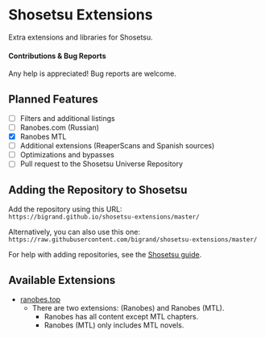# Shosetsu Extensions
Extra extensions and libraries for Shosetsu.

#### Contributions & Bug Reports
Any help is appreciated! Bug reports are welcome.

## Planned Features
- [ ] Filters and additional listings  
- [ ] Ranobes.com (Russian)
- [x] Ranobes MTL 
- [ ] Additional extensions (ReaperScans and Spanish sources)  
- [ ] Optimizations and bypasses  
- [ ] Pull request to the Shosetsu Universe Repository  

## Adding the Repository to Shosetsu
Add the repository using this URL:  
`https://bigrand.github.io/shosetsu-extensions/master/`

Alternatively, you can also use this one:
`https://raw.githubusercontent.com/bigrand/shosetsu-extensions/master/`

For help with adding repositories, see the [Shosetsu guide](https://shosetsu.app/help/guides/repositories.html#add--remove-repositories).

## Available Extensions
- [ranobes.top](https://ranobes.top/)
    - There are two extensions: (Ranobes) and Ranobes (MTL).
      - Ranobes has all content except MTL chapters.  
      - Ranobes (MTL) only includes MTL novels.  